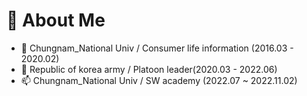# 👋 About Me 

- 🔭 Chungnam_National Univ / Consumer life information (2016.03 - 2020.02) 
- 👯 Republic of korea army / Platoon leader(2020.03 - 2022.06) 
- 📫 Chungnam_National Univ / SW academy (2022.07 ~ 2022.11.02)


<!--
**jangpow/jangpow** is a ✨ _special_ ✨ repository because its `README.md` (this file) appears on your GitHub profile.

Here are some ideas to get you started:

- 🔭 I’m currently working on ...
- 🌱 I’m currently learning ...
- 👯 I’m looking to collaborate on ...
- 🤔 I’m looking for help with ...
- 💬 Ask me about ...
- 📫 How to reach me: ...
- 😄 Pronouns: ...
- ⚡ Fun fact: ...
-->
